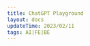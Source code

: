 ```yaml
---
title: ChatGPT Playground
layout: docs
updateTime: 2023/02/11
tags: AI|FE|BE
---
```


<script setup>
import OpenAI from '../.vitepress/components/OpenAI.vue'
</script>

<Suspense>
    <OpenAI />
</Suspense>
